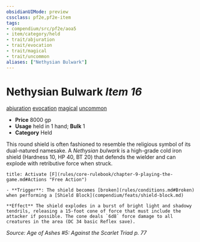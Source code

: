 ```yaml
---
obsidianUIMode: preview
cssclass: pf2e,pf2e-item
tags:
- compendium/src/pf2e/aoa5
- item/category/held
- trait/abjuration
- trait/evocation
- trait/magical
- trait/uncommon
aliases: ["Nethysian Bulwark"]
---
```

# Nethysian Bulwark *Item 16*  
[abjuration](rules/traits/abjuration.md "Abjuration School Trait")  [evocation](rules/traits/evocation.md "Evocation School Trait")  [magical](rules/traits/magical.md "Magical Item Trait")  [uncommon](rules/traits/uncommon.md "Uncommon Rarity Trait")  

- **Price** 8000 gp
- **Usage** held in 1 hand; **Bulk** 1
- **Category** Held

This round shield is often fashioned to resemble the religious symbol of its dual-natured namesake. A _Nethysian bulwark_ is a high-grade cold iron shield (Hardness 10, HP 40, BT 20) that defends the wielder and can explode with retributive force when struck.

```ad-embed-ability
title: Activate [F](rules/core-rulebook/chapter-9-playing-the-game.md#Actions "Free Action")

- **Trigger**: The shield becomes [broken](rules/conditions.md#Broken) when performing a [Shield Block](compendium/feats/shield-block.md)

**Effect** The shield explodes in a burst of bright light and shadowy tendrils, releasing a 15-foot cone of force that must include the attacker if possible. The cone deals `6d8` force damage to all creatures in the area (DC 34 basic Reflex save).
```

*Source: Age of Ashes #5: Against the Scarlet Triad p. 77*